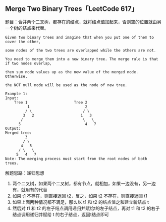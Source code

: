 ## Merge Two Binary Trees「LeetCode 617」

题目：合并两个二叉树，都存在的结点，就将结点值加起来，否则空的位置就由另一个树的结点来代替。

```
Given two binary trees and imagine that when you put one of them to cover the other, 

some nodes of the two trees are overlapped while the others are not.

You need to merge them into a new binary tree. The merge rule is that if two nodes overlap, 

then sum node values up as the new value of the merged node. Otherwise, 

the NOT null node will be used as the node of new tree.

Example 1:
Input: 
	Tree 1                     Tree 2                  
          1                         2                             
         / \                       / \                            
        3   2                     1   3                        
       /                           \   \                      
      5                             4   7                  
Output: 
Merged tree:
	     3
	    / \
	   4   5
	  / \   \ 
	 5   4   7
Note: The merging process must start from the root nodes of both trees.
```

解题思路：递归思想

1. 两个二叉树，如果两个二叉树，都有节点，就相加，如果一边没有，另一边有，就用有的代替
2. 如果 t1 不存在，则直接返回 t2，反之，如果 t2 不存在，则直接返回 t1
3. 如果上面两种情况都不满足，那么以 t1 和 t2 的结点值之和建立新结点 t
4. 然后对 t1 和 t2 的左子结点调用递归并赋给t的左子结点，再对 t1 和 t2 的右子结点调用递归并赋给 t 的右子结点，返回t结点即可

